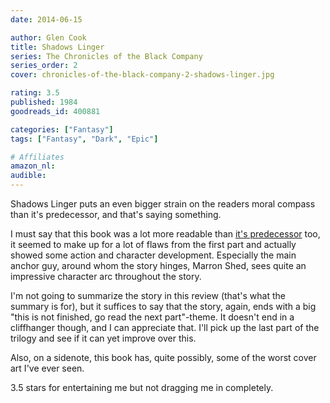 ```yaml
---
date: 2014-06-15

author: Glen Cook
title: Shadows Linger
series: The Chronicles of the Black Company
series_order: 2
cover: chronicles-of-the-black-company-2-shadows-linger.jpg

rating: 3.5
published: 1984
goodreads_id: 400881

categories: ["Fantasy"]
tags: ["Fantasy", "Dark", "Epic"]

# Affiliates
amazon_nl: 
audible: 
---
```


Shadows Linger puts an even bigger strain on the readers moral compass than it's predecessor, and that's saying something.

<!--more-->

I must say that this book was a lot more readable than [it's predecessor](2014-06-01-Glen-Cook---The-Black-Company.md) too, it seemed to make up for a lot of flaws from the first part and actually showed some action and character development. Especially the main anchor guy, around whom the story hinges, Marron Shed, sees quite an impressive character arc throughout the story.

I'm not going to summarize the story in this review (that's what the summary is for), but it suffices to say that the story, again, ends with a big "this is not finished, go read the next part"-theme. It doesn't end in a cliffhanger though, and I can appreciate that. I'll pick up the last part of the trilogy and see if it can yet improve over this.

Also, on a sidenote, this book has, quite possibly, some of the worst cover art I've ever seen.

3.5 stars for entertaining me but not dragging me in completely.

